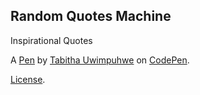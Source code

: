 Random Quotes Machine
---------------------
Inspirational Quotes

A [Pen](https://codepen.io/princesstabitha/pen/XVVPYM) by [Tabitha Uwimpuhwe](https://codepen.io/princesstabitha) on [CodePen](https://codepen.io).

[License](https://codepen.io/princesstabitha/pen/XVVPYM/license).